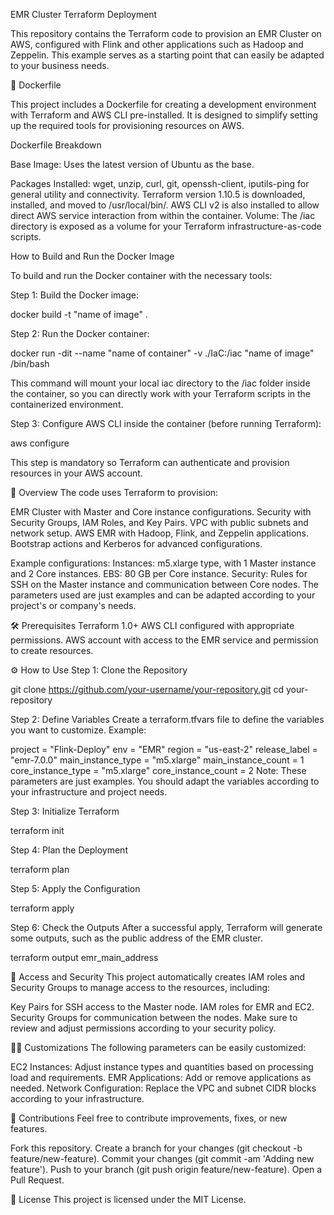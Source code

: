 EMR Cluster Terraform Deployment

This repository contains the Terraform code to provision an EMR Cluster on AWS, configured with Flink and other applications such as Hadoop and Zeppelin. This example serves as a starting point that can easily be adapted to your business needs.

🐳 Dockerfile

This project includes a Dockerfile for creating a development environment with Terraform and AWS CLI pre-installed. It is designed to simplify setting up the required tools for provisioning resources on AWS.

Dockerfile Breakdown

Base Image: Uses the latest version of Ubuntu as the base.

Packages Installed:
wget, unzip, curl, git, openssh-client, iputils-ping for general utility and connectivity.
Terraform version 1.10.5 is downloaded, installed, and moved to /usr/local/bin/.
AWS CLI v2 is also installed to allow direct AWS service interaction from within the container.
Volume: The /iac directory is exposed as a volume for your Terraform infrastructure-as-code scripts.

How to Build and Run the Docker Image

To build and run the Docker container with the necessary tools:

Step 1: Build the Docker image:

docker build -t "name of image" .

Step 2: Run the Docker container:

docker run -dit --name "name of container" -v ./IaC:/iac "name of image" /bin/bash

This command will mount your local iac directory to the /iac folder inside the container, so you can directly work with your Terraform scripts in the containerized environment.

Step 3: Configure AWS CLI inside the container (before running Terraform):

aws configure

This step is mandatory so Terraform can authenticate and provision resources in your AWS account.

🚀 Overview
The code uses Terraform to provision:

EMR Cluster with Master and Core instance configurations.
Security with Security Groups, IAM Roles, and Key Pairs.
VPC with public subnets and network setup.
AWS EMR with Hadoop, Flink, and Zeppelin applications.
Bootstrap actions and Kerberos for advanced configurations.

Example configurations:
Instances: m5.xlarge type, with 1 Master instance and 2 Core instances.
EBS: 80 GB per Core instance.
Security: Rules for SSH on the Master instance and communication between Core nodes.
The parameters used are just examples and can be adapted according to your project's or company's needs.

🛠️ Prerequisites
Terraform 1.0+
AWS CLI configured with appropriate permissions.
AWS account with access to the EMR service and permission to create resources.

⚙️ How to Use
Step 1: Clone the Repository

git clone https://github.com/your-username/your-repository.git
cd your-repository

Step 2: Define Variables
Create a terraform.tfvars file to define the variables you want to customize.
Example:

project = "Flink-Deploy"
env = "EMR"
region = "us-east-2"
release_label = "emr-7.0.0"
main_instance_type = "m5.xlarge"
main_instance_count = 1
core_instance_type = "m5.xlarge"
core_instance_count = 2
Note: These parameters are just examples. You should adapt the variables according to your infrastructure and project needs.

Step 3: Initialize Terraform

terraform init

Step 4: Plan the Deployment

terraform plan

Step 5: Apply the Configuration

terraform apply

Step 6: Check the Outputs
After a successful apply, Terraform will generate some outputs, such as the public address of the EMR cluster.

terraform output emr_main_address

🔑 Access and Security
This project automatically creates IAM roles and Security Groups to manage access to the resources, including:

Key Pairs for SSH access to the Master node.
IAM roles for EMR and EC2.
Security Groups for communication between the nodes.
Make sure to review and adjust permissions according to your security policy.

🧑‍💻 Customizations
The following parameters can be easily customized:

EC2 Instances: Adjust instance types and quantities based on processing load and requirements.
EMR Applications: Add or remove applications as needed.
Network Configuration: Replace the VPC and subnet CIDR blocks according to your infrastructure.

📑 Contributions
Feel free to contribute improvements, fixes, or new features.

Fork this repository.
Create a branch for your changes (git checkout -b feature/new-feature).
Commit your changes (git commit -am 'Adding new feature').
Push to your branch (git push origin feature/new-feature).
Open a Pull Request.

📝 License
This project is licensed under the MIT License.

